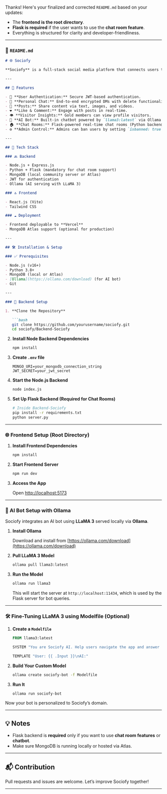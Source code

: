 Thanks! Here's your finalized and corrected `README.md` based on your updates:

- The **frontend is the root directory**.
- **Flask is required** if the user wants to use the **chat room feature**.
- Everything is structured for clarity and developer-friendliness.

---

### 📄 `README.md`

```md
# 🌐 Sociofy

**Sociofy** is a full-stack social media platform that connects users through real-time chat, posts, comments, likes, AI bot interactions, and exclusive features for premium members.

---

## 🚀 Features

- 🔐 **User Authentication:** Secure JWT-based authentication.
- 💬 **Personal Chat:** End-to-end encrypted DMs with delete functionality.
- 📝 **Posts:** Share content via text, images, and videos.
- ❤️ **Like & Comment:** Engage with posts in real-time.
- 👁️ **Visitor Insights:** Gold members can view profile visitors.
- 🧠 **AI Bot:** Built-in chatbot powered by `llama3:latest` via Ollama.
- 🏠 **Chat Rooms:** Flask-powered real-time chat rooms (Python backend required).
- ⚙️ **Admin Control:** Admins can ban users by setting `isbanned: true` in MongoDB (no admin panel yet).

---

## 🧰 Tech Stack

### 🔙 Backend

- Node.js + Express.js
- Python + Flask (mandatory for chat room support)
- MongoDB (local community server or Atlas)
- JWT for authentication
- Ollama (AI serving with LLaMA 3)

### 🔝 Frontend

- React.js (Vite)
- Tailwind CSS

### ☁️ Deployment

- Frontend deployable to **Vercel**
- MongoDB Atlas support (optional for production)

---

## 🛠️ Installation & Setup

### ✅ Prerequisites

- Node.js (v16+)
- Python 3.8+
- MongoDB (local or Atlas)
- [Ollama](https://ollama.com/download) (for AI bot)
- Git

---

### 🔧 Backend Setup

1. **Clone the Repository**

   ```bash
   git clone https://github.com/yourusername/sociofy.git
   cd sociofy/Backend-Sociofy
   ```

2. **Install Node Backend Dependencies**

   ```bash
   npm install
   ```

3. **Create `.env` file**

   ```env
   MONGO_URI=your_mongodb_connection_string
   JWT_SECRET=your_jwt_secret
   ```

4. **Start the Node.js Backend**

   ```bash
   node index.js
   ```

5. **Set Up Flask Backend (Required for Chat Rooms)**

   ```bash
   # Inside Backend-Sociofy
   pip install -r requirements.txt
   python server.py
   ```

---

### 🌐 Frontend Setup (Root Directory)

1. **Install Frontend Dependencies**

   ```bash
   npm install
   ```

2. **Start Frontend Server**

   ```bash
   npm run dev
   ```

3. **Access the App**

   Open [http://localhost:5173](http://localhost:5173)

---

### 🤖 AI Bot Setup with Ollama

Sociofy integrates an AI bot using **LLaMA 3** served locally via **Ollama**.

1. **Install Ollama**

   Download and install from [https://ollama.com/download](https://ollama.com/download)

2. **Pull LLaMA 3 Model**

   ```bash
   ollama pull llama3:latest
   ```

3. **Run the Model**

   ```bash
   ollama run llama3
   ```

   This will start the server at `http://localhost:11434`, which is used by the Flask server for bot queries.

---

### 🛠️ Fine-Tuning LLaMA 3 using Modelfile (Optional)

1. **Create a `Modelfile`**

   ```dockerfile
   FROM llama3:latest

   SYSTEM "You are Sociofy AI. Help users navigate the app and answer FAQs clearly."

   TEMPLATE "User: {{ .Input }}\nAI:"
   ```

2. **Build Your Custom Model**

   ```bash
   ollama create sociofy-bot -f Modelfile
   ```

3. **Run It**

   ```bash
   ollama run sociofy-bot
   ```

Now your bot is personalized to Sociofy’s domain.

---

## 💡 Notes

- Flask backend is **required** only if you want to use **chat room features** or **chatbot**.
- Make sure MongoDB is running locally or hosted via Atlas.

---

## 📬 Contribution

Pull requests and issues are welcome. Let’s improve Sociofy together!

---


